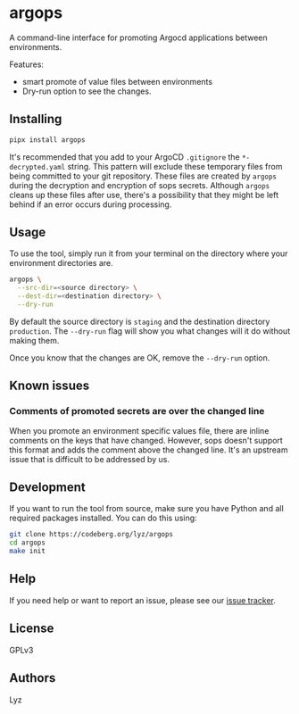 # argops

A command-line interface for promoting Argocd applications between environments.

Features:

- smart promote of value files between environments
- Dry-run option to see the changes.

## Installing

```bash
pipx install argops
```

It's recommended that you add to your ArgoCD `.gitignore` the `*-decrypted.yaml` string. This pattern will exclude these temporary files from being committed to your git repository. These files are created by `argops` during the decryption and encryption of sops secrets. Although `argops` cleans up these files after use, there's a possibility that they might be left behind if an error occurs during processing.

## Usage

To use the tool, simply run it from your terminal on the directory where your environment directories are.

```bash
argops \
  --src-dir=<source directory> \
  --dest-dir=<destination directory> \
  --dry-run
```

By default the source directory is `staging` and the destination directory `production`. The `--dry-run` flag will show you what changes will it do without making them.

Once you know that the changes are OK, remove the `--dry-run` option.

## Known issues

### Comments of promoted secrets are over the changed line 

When you promote an environment specific values file, there are inline comments on the keys that have changed. However, sops doesn't support this format and adds the comment above the changed line. It's an upstream issue that is difficult to be addressed by us.

## Development

If you want to run the tool from source, make sure you have Python and all required packages installed. You can do this using:
```bash
git clone https://codeberg.org/lyz/argops 
cd argops
make init
```

## Help

If you need help or want to report an issue, please see our [issue tracker](https://codeberg.org/lyz/argops/issues).

## License

GPLv3

## Authors

Lyz
